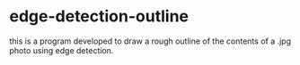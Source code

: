 # edge-detection-outline

this is a program developed to draw a rough outline of the contents of a .jpg photo using edge detection.
